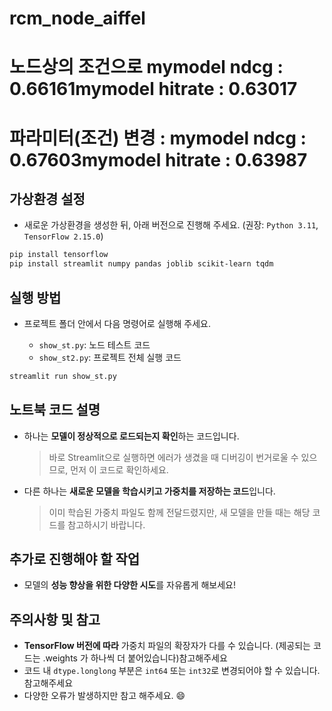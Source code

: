 # rcm_node_aiffel

# 노드상의 조건으로 mymodel ndcg : 0.66161mymodel hitrate : 0.63017

# 파라미터(조건) 변경 : mymodel ndcg : 0.67603mymodel hitrate : 0.63987

## 가상환경 설정

* 새로운 가상환경을 생성한 뒤, 아래 버전으로 진행해 주세요.
  (권장: `Python 3.11`, `TensorFlow 2.15.0`)

```bash
pip install tensorflow
pip install streamlit numpy pandas joblib scikit-learn tqdm
```

## 실행 방법

* 프로젝트 폴더 안에서 다음 명령어로 실행해 주세요.

  * `show_st.py`: 노드 테스트 코드
  * `show_st2.py`: 프로젝트 전체 실행 코드

```bash
streamlit run show_st.py
```

## 노트북 코드 설명

* 하나는 **모델이 정상적으로 로드되는지 확인**하는 코드입니다.

  > 바로 Streamlit으로 실행하면 에러가 생겼을 때 디버깅이 번거로울 수 있으므로, 먼저 이 코드로 확인하세요.

* 다른 하나는 **새로운 모델을 학습시키고 가중치를 저장하는 코드**입니다.

  > 이미 학습된 가중치 파일도 함께 전달드렸지만, 새 모델을 만들 때는 해당 코드를 참고하시기 바랍니다.

## 추가로 진행해야 할 작업

* 모델의 **성능 향상을 위한 다양한 시도**를 자유롭게 해보세요!

## 주의사항 및 참고

* **TensorFlow 버전에 따라** 가중치 파일의 확장자가 다를 수 있습니다. (제공되는 코드는 .weights 가 하나씩 더 붙어있습니다)참고해주세요
* 코드 내 `dtype.longlong` 부분은 `int64` 또는 `int32`로 변경되어야 할 수 있습니다. 참고해주세요
* 다양한 오류가 발생하지만 참고 해주세요. 😄
